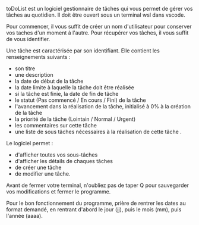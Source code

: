 toDoList est un logiciel gestionnaire de tâches qui vous permet de gérer vos tâches au quotidien.
Il doit être ouvert sous un terminal wsl dans vscode.

Pour commencer, il vous suffit de créer un nom d'utilisateur pour conserver vos taches d'un moment à l'autre. 
Pour récupérer vos tâches, il vous suffit de vous identifier.

Une tâche est caractérisée par son identifiant. 
Elle contient les renseignements suivants :
- son titre
- une description
- la date de début de la tâche
- la date limite à laquelle la tâche doit être réalisée
- si la tâche est finie, la date de fin de tâche  
- le statut (Pas commencé / En cours / Fini) de la tâche
- l'avancement dans la réalisation de la tâche, initialisé à 0% à la création de la tâche
- la priorité de la tâche (Lointain / Normal / Urgent)
- les commentaires sur cette tâche
- une liste de sous tâches nécessaires à la réalisation de cette tâche .

Le logiciel permet :
- d'afficher toutes vos sous-tâches
- d'afficher les détails de chaques tâches
- de créer une tâche
- de modifier une tâche.

Avant de fermer votre terminal, n'oubliez pas de taper Q pour sauvegarder vos modifications et fermer le programme.

Pour le bon fonctionnement du programme, prière de rentrer les dates au format demandé, en rentrant d'abord le jour  (jj), puis le mois (mm), puis l'année (aaaa).
